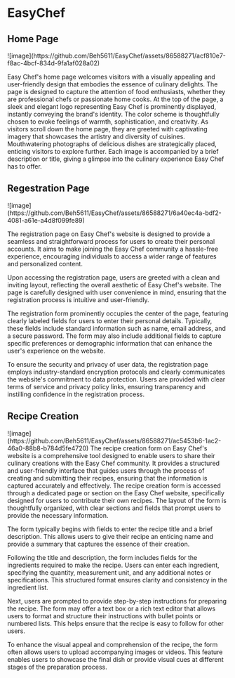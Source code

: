 # EasyChef

<h2> Home Page </h2>
![image](https://github.com/Beh5611/EasyChef/assets/86588271/acf810e7-f8ac-4bcf-834d-9fa1af028a02)

Easy Chef's home page welcomes visitors with a visually appealing and user-friendly design that embodies the essence of culinary delights.
The page is designed to capture the attention of food enthusiasts, whether they are professional chefs or passionate home cooks.
At the top of the page, a sleek and elegant logo representing Easy Chef is prominently displayed, instantly conveying the brand's identity. The color scheme is thoughtfully chosen to evoke feelings of warmth, sophistication, and creativity.
As visitors scroll down the home page, they are greeted with captivating imagery that showcases the artistry and diversity of cuisines. Mouthwatering photographs of delicious dishes are strategically placed, enticing visitors to explore further. Each image is accompanied by a brief description or title, giving a glimpse into the culinary experience Easy Chef has to offer.

<h2> Regestration Page </h2>
![image](https://github.com/Beh5611/EasyChef/assets/86588271/6a40ec4a-bdf2-4081-a61e-a4d8f099fe89)

The registration page on Easy Chef's website is designed to provide a seamless and straightforward process for users to create their personal accounts. It aims to make joining the Easy Chef community a hassle-free experience, encouraging individuals to access a wider range of features and personalized content.

Upon accessing the registration page, users are greeted with a clean and inviting layout, reflecting the overall aesthetic of Easy Chef's website. The page is carefully designed with user convenience in mind, ensuring that the registration process is intuitive and user-friendly.

The registration form prominently occupies the center of the page, featuring clearly labeled fields for users to enter their personal details. Typically, these fields include standard information such as name, email address, and a secure password. The form may also include additional fields to capture specific preferences or demographic information that can enhance the user's experience on the website.

To ensure the security and privacy of user data, the registration page employs industry-standard encryption protocols and clearly communicates the website's commitment to data protection. Users are provided with clear terms of service and privacy policy links, ensuring transparency and instilling confidence in the registration process.

<h2> Recipe Creation </h2>
![image](https://github.com/Beh5611/EasyChef/assets/86588271/ac5453b6-1ac2-46a0-88b8-b784d5fe4720)
The recipe creation form on Easy Chef's website is a comprehensive tool designed to enable users to share their culinary creations with the Easy Chef community. It provides a structured and user-friendly interface that guides users through the process of creating and submitting their recipes, ensuring that the information is captured accurately and effectively.
The recipe creation form is accessed through a dedicated page or section on the Easy Chef website, specifically designed for users to contribute their own recipes. The layout of the form is thoughtfully organized, with clear sections and fields that prompt users to provide the necessary information.

The form typically begins with fields to enter the recipe title and a brief description. This allows users to give their recipe an enticing name and provide a summary that captures the essence of their creation.

Following the title and description, the form includes fields for the ingredients required to make the recipe. Users can enter each ingredient, specifying the quantity, measurement unit, and any additional notes or specifications. This structured format ensures clarity and consistency in the ingredient list.

Next, users are prompted to provide step-by-step instructions for preparing the recipe. The form may offer a text box or a rich text editor that allows users to format and structure their instructions with bullet points or numbered lists. This helps ensure that the recipe is easy to follow for other users.

To enhance the visual appeal and comprehension of the recipe, the form often allows users to upload accompanying images or videos. This feature enables users to showcase the final dish or provide visual cues at different stages of the preparation process.
